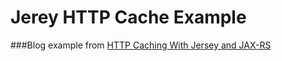 Jerey HTTP Cache Example
==============

###Blog example from [HTTP Caching With Jersey and JAX-RS ][1]


[1]: http://paulsamsotha.blogspot.com/2015/10/http-caching-with-jersey-and-jax-rs.html
